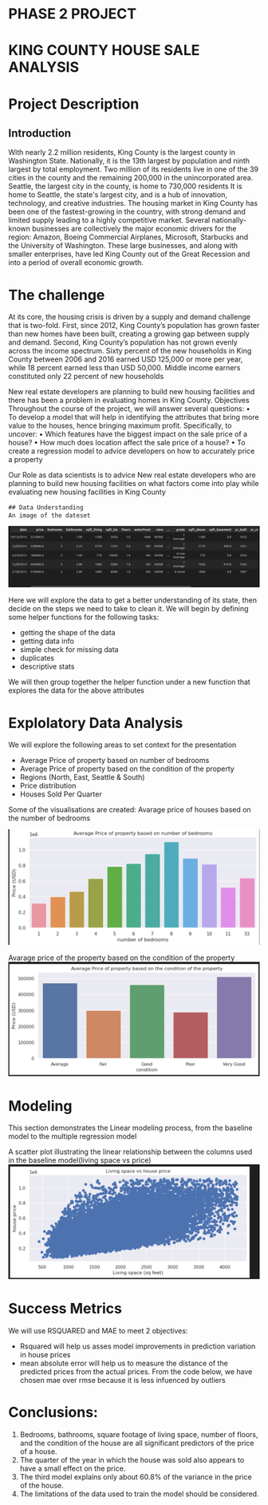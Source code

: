 # PHASE 2 PROJECT
# KING COUNTY HOUSE SALE ANALYSIS
# Project Description
## Introduction
With nearly 2.2 million residents, King County is the largest county in Washington State. Nationally, it is the 13th largest by population and ninth largest by total employment. Two million of its residents live in one of the 39 cities in the county and the remaining 200,000 in the unincorporated area. Seattle, the largest city in the county, is home to 730,000 residents
It is home to Seattle, the state's largest city, and is a hub of innovation, technology, and creative industries. The housing market in King County has been one of the fastest-growing in the country, with strong demand and limited supply leading to a highly competitive market.
Several nationally-known businesses are collectively the major economic drivers for the region: Amazon, Boeing Commercial Airplanes, Microsoft, Starbucks and the University of Washington. These large businesses, and along with smaller enterprises, have led King County out of the Great Recession and into a period of overall economic growth.

# The challenge
At its core, the housing crisis is driven by a supply and demand challenge that is two-fold. First, since 2012, King County’s population has grown faster than new homes have been built, creating a growing gap between supply and demand. Second, King County’s population has not grown evenly across the income spectrum. Sixty percent of the new households in King County between 2006 and 2016 earned USD 125,000 or more per year, while 18 percent earned less than USD 50,000. Middle income earners constituted only 22 percent of new households

New real estate developers are planning to build new housing facilities and there has been a problem in evaluating homes in King County. 
Objectives
Throughout the course of the project, we will answer several questions:
    • To develop a model that will help in identifying the attributes that bring more value to the houses, hence bringing maximum profit. Specifically, to uncover:
    • Which features have the biggest impact on the sale price of a house?
    • How much does location affect the sale price of a house?
    • To create a regression model to advice developers on how to accurately price a property
    
Our Role as data scientists is to advice New real estate developers who are planning to build new housing facilities on what factors come into play   while evaluating new housing facilities in King County
    
    ## Data Understanding
    An image of the dateset
   ![alt text](https://github.com/paddyokore/dsc-phase-2-project-v2-3/blob/main/images/Screenshot%20from%202023-04-20%2019-35-47.png)
   
Here we will explore the data to get a better understanding of its state, then decide on the steps we need to take to clean it. We will begin by defining some helper functions for the following tasks:
- getting the shape of the data
- getting data info
- simple check for missing data
- duplicates
- descriptive stats

We will then group together the helper function under a new function that explores the data for the above attributes

# Explolatory Data Analysis
We will explore the following areas to set context for the presentation
- Average Price of property based on number of bedrooms
- Average Price of property based on the condition of the property
- Regions (North, East, Seattle & South)
- Price distribution
- Houses Sold Per Quarter

Some of the visualisations are created:
Avarage price of houses based on the number of bedrooms

 ![alt text](https://github.com/paddyokore/dsc-phase-2-project-v2-3/blob/main/images/Screenshot%20from%202023-04-20%2019-53-43.png)

Avarage price of the property based on the condition of the property
![alt text](https://github.com/paddyokore/dsc-phase-2-project-v2-3/blob/main/images/Screenshot%20from%202023-04-20%2019-58-34.png)


# Modeling 
This section demonstrates the Linear modeling process, from the baseline model to the multiple regression model

A scatter plot illustrating the linear relationship between the columns used in the baseline model(living space vs price)
![alt text](https://github.com/paddyokore/dsc-phase-2-project-v2-3/blob/main/images/Screenshot%20from%202023-04-20%2020-02-55.png)

# Success Metrics 
We will use RSQUARED and MAE to meet 2 objectives:
- Rsquared will help us asses model improvements in prediction variation in house prices
- mean absolute error will help us to measure the distance of the predicted prices from the actual prices. From the code below, we have chosen mae over rmse because it is less infuenced by outliers

# Conclusions:
1. Bedrooms, bathrooms, square footage of living space, number of floors, and the condition of the house are all significant predictors of the price of a house.
2. The quarter of the year in which the house was sold also appears to have a small effect on the price.
3. The third model explains only about 60.8% of the variance in the price of the house.
4. The limitations of the data used to train the model should be considered.
